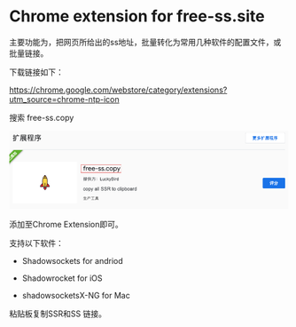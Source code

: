 # Chrome extension for free-ss.site

主要功能为，把网页所给出的ss地址，批量转化为常用几种软件的配置文件，或批量链接。

下载链接如下：

https://chrome.google.com/webstore/category/extensions?utm_source=chrome-ntp-icon

搜索 free-ss.copy

![image-20200425114731161](image-20200425114731161.png)

添加至Chrome Extension即可。

支持以下软件：

- Shadowsockets for andriod 

- Shadowrocket for iOS
- shadowsocketsX-NG for Mac

粘贴板复制SSR和SS 链接。












